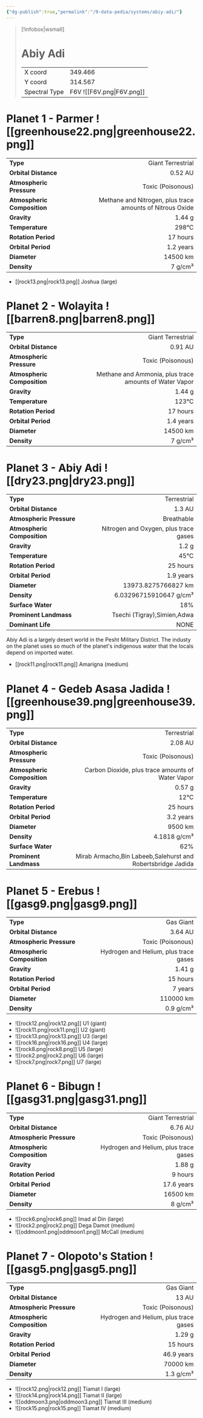 ```yaml
---
{"dg-publish":true,"permalink":"/9-data-pedia/systems/abiy-adi/"}
---
```


> [!infobox|wsmall]
> # Abiy Adi
> | | |
> | - | - |
> | X coord | 349.466 |
> | Y coord| 314.567 |
> | Spectral Type | F6V ![[F6V.png\|F6V.png]] |

# Planet 1 - Parmer ![[greenhouse22.png\|greenhouse22.png]]
|                             |                           |
| --------------------------- | -------------------------:|
| **Type**                    |             Giant Terrestrial |
| **Orbital Distance**        |   0.52 AU |
| **Atmospheric Pressure**    |       Toxic (Poisonous) |
| **Atmospheric Composition** |      Methane and Nitrogen, plus trace amounts of Nitrous Oxide |
| **Gravity**                 |        1.44 g |
| **Temperature**             |    298°C |
| **Rotation Period**         |  17 hours |
| **Orbital Period** | 1.2 years |
| **Diameter**                |      14500 km | 
| **Density**                 |    7 g/cm³ |



- [[rock13.png\|rock13.png]] Joshua (large)

# Planet 2 - Wolayita ![[barren8.png\|barren8.png]]
|                             |                           |
| --------------------------- | -------------------------:|
| **Type**                    |             Giant Terrestrial |
| **Orbital Distance**        |   0.91 AU |
| **Atmospheric Pressure**    |       Toxic (Poisonous) |
| **Atmospheric Composition** |      Methane and Ammonia, plus trace amounts of Water Vapor |
| **Gravity**                 |        1.44 g |
| **Temperature**             |    123°C |
| **Rotation Period**         |  17 hours |
| **Orbital Period** | 1.4 years |
| **Diameter**                |      14500 km | 
| **Density**                 |    7 g/cm³ |





# Planet 3 - Abiy Adi ![[dry23.png\|dry23.png]]
|                             |                           |
| --------------------------- | -------------------------:|
| **Type**                    |             Terrestrial |
| **Orbital Distance**        |   1.3 AU |
| **Atmospheric Pressure**    |       Breathable |
| **Atmospheric Composition** |      Nitrogen and Oxygen, plus trace gases |
| **Gravity**                 |        1.2 g |
| **Temperature**             |    45°C |
| **Rotation Period**         |  25 hours |
| **Orbital Period** | 1.9 years |
| **Diameter**                |      13973.8275766827 km | 
| **Density**                 |    6.03296715910647 g/cm³ |
| **Surface Water**           |           18% | 
| **Prominent Landmass**      |         Tsechi (Tigray),Simien,Adwa | 
| **Dominant Life**           |         NONE |

Abiy Adi is a largely desert world in the Pesht Military District. The industy on the planet uses so much of the planet's indigenous water that the locals depend on imported water.

- [[rock11.png\|rock11.png]] Amarigna (medium)

# Planet 4 - Gedeb Asasa Jadida ![[greenhouse39.png\|greenhouse39.png]]
|                             |                           |
| --------------------------- | -------------------------:|
| **Type**                    |             Terrestrial |
| **Orbital Distance**        |   2.08 AU |
| **Atmospheric Pressure**    |       Toxic (Poisonous) |
| **Atmospheric Composition** |      Carbon Dioxide, plus trace amounts of Water Vapor |
| **Gravity**                 |        0.57 g |
| **Temperature**             |    12°C |
| **Rotation Period**         |  25 hours |
| **Orbital Period** | 3.2 years |
| **Diameter**                |      9500 km | 
| **Density**                 |    4.1818 g/cm³ |
| **Surface Water**           |           62% | 
| **Prominent Landmass**      |         Mirab Armacho,Bin Labeeb,Salehurst and Robertsbridge Jadida | 





# Planet 5 - Erebus ![[gasg9.png\|gasg9.png]]
|                             |                           |
| --------------------------- | -------------------------:|
| **Type**                    |             Gas Giant |
| **Orbital Distance**        |   3.64 AU |
| **Atmospheric Pressure**    |       Toxic (Poisonous) |
| **Atmospheric Composition** |      Hydrogen and Helium, plus trace gases |
| **Gravity**                 |        1.41 g |
| **Rotation Period**         |  15 hours |
| **Orbital Period** | 7 years |
| **Diameter**                |      110000 km | 
| **Density**                 |    0.9 g/cm³ |



- ![[rock12.png\|rock12.png]] U1 (giant)
- ![[rock11.png\|rock11.png]] U2 (giant)
- ![[rock13.png\|rock13.png]] U3 (large)
- ![[rock16.png\|rock16.png]] U4 (large)
- ![[rock8.png\|rock8.png]] U5 (large)
- ![[rock2.png\|rock2.png]] U6 (large)
- ![[rock7.png\|rock7.png]] U7 (large)


# Planet 6 - Bibugn ![[gasg31.png\|gasg31.png]]
|                             |                           |
| --------------------------- | -------------------------:|
| **Type**                    |             Giant Terrestrial |
| **Orbital Distance**        |   6.76 AU |
| **Atmospheric Pressure**    |       Toxic (Poisonous) |
| **Atmospheric Composition** |      Hydrogen and Helium, plus trace gases |
| **Gravity**                 |        1.88 g |
| **Rotation Period**         |  9 hours |
| **Orbital Period** | 17.6 years |
| **Diameter**                |      16500 km | 
| **Density**                 |    8 g/cm³ |



- ![[rock6.png\|rock6.png]] Imad al Din (large)
- ![[rock2.png\|rock2.png]] Dega Damot (medium)
- ![[oddmoon1.png\|oddmoon1.png]] McCall (medium)


# Planet 7 - Olopoto's Station ![[gasg5.png\|gasg5.png]]
|                             |                           |
| --------------------------- | -------------------------:|
| **Type**                    |             Gas Giant |
| **Orbital Distance**        |   13 AU |
| **Atmospheric Pressure**    |       Toxic (Poisonous) |
| **Atmospheric Composition** |      Hydrogen and Helium, plus trace gases |
| **Gravity**                 |        1.29 g |
| **Rotation Period**         |  15 hours |
| **Orbital Period** | 46.9 years |
| **Diameter**                |      70000 km | 
| **Density**                 |    1.3 g/cm³ |



- ![[rock12.png\|rock12.png]] Tiamat I (large)
- ![[rock14.png\|rock14.png]] Tiamat II (large)
- ![[oddmoon3.png\|oddmoon3.png]] Tiamat III (medium)
- ![[rock15.png\|rock15.png]] Tiamat IV (medium)


